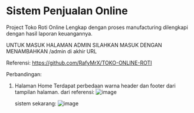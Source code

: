 # Sistem Penjualan Online 
Project Toko Roti Online Lengkap dengan proses manufacturing dilengkapi dengan hasil laporan keuangannya.

UNTUK MASUK HALAMAN ADMIN SILAHKAN MASUK DENGAN MENAMBAHKAN /admin di akhir URL

Referensi: https://github.com/RafyMrX/TOKO-ONLINE-ROTI

Perbandingan:
1. Halaman Home
   Terdapat perbedaan warna header dan footer dari tampilan halaman.
   dari referensi:
![image](https://github.com/amaliazzr/sistem-penjualan-online-bakery/assets/152155151/deb9f7c7-6cd8-4a6b-9511-aa18f58ecc75)

   sistem sekarang:
![image](https://github.com/amaliazzr/sistem-penjualan-online-bakery/assets/152155151/2b175d91-a344-4bb3-879c-bf7a2606c09d)
